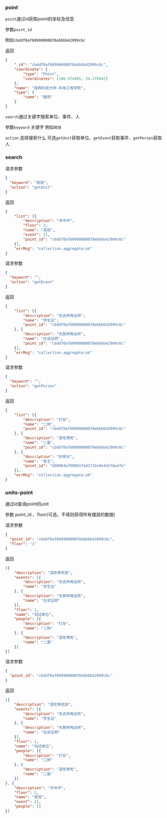 ### point

`point`通过id获取point的坐标及信息

参数`point_id`

例如`cbddf0af60990080078ebbbb42099c6c`

返回

```json
{
	"_id": "cbddf0af60990080078ebbbb42099c6c",
	"coordinate": {
		"type": "Point",
		"coordinates": [108.974885, 34.378042]
	},
	"name": "陕西科技大学-机电工程学院",
	"type": {
		"name": "建筑"
	}
}
```

 `search`通过关键字搜索单位、事件、人

参数`keyword` 关键字 例如`易班`

`action` 选择搜索什么 可选`getUnit`获取单位、`getEvent`获取事件、`getPerson`获取人

### search

请求参数

```json
{
  "keyword": "易班",
  "action": "getUnit"
}
```

返回

```json
{
	"list": [{
		"description": "冲冲冲",
		"floor": 2,
		"name": "易班",
		"event": [],
		"point_id": "cbddf0af60990080078ebbbb42099c6c"
	}],
	"errMsg": "collection.aggregate:ok"
}
```



请求参数

```json
{
  "keyword": "",
  "action": "getEvent"
}
```

返回

```json
{
	"list": [{
		"description": "先这样再这样",
		"name": "学生证",
		"point_id": "cbddf0af60990080078ebbbb42099c6c"
	}, {
		"description": "先那样再这样",
		"name": "在读证明",
		"point_id": "cbddf0af60990080078ebbbb42099c6c"
	}],
	"errMsg": "collection.aggregate:ok"
}
```



请求参数

```json
{
  "keyword": "",
  "action": "getPerson"
}
```

返回

```json
{
	"list": [{
		"description": "打杂",
		"name": "二狗",
		"point_id": "cbddf0af60990080078ebbbb42099c6c"
	}, {
		"description": "混吃等死",
		"name": "二蛋",
		"point_id": "cbddf0af60990080078ebbbb42099c6c"
	}, {
		"description": "好家伙",
		"name": "老王",
		"point_id": "b00064a7609d1fe81716c0e441fbe47e"
	}],
	"errMsg": "collection.aggregate:ok"
}
```

### units-point

通过id查询point的unit

参数 point_id 、floor(可选，不填则获得所有楼层的数据)

请求参数

```json
{
  "point_id": "cbddf0af60990080078ebbbb42099c6c",
  "floor": "1"
}
```

返回

```json
[{
	"description": "混吃等死部",
	"events": [{
		"description": "先这样再这样",
		"name": "学生证"
	}, {
		"description": "先那样再这样",
		"name": "在读证明"
	}],
	"floor": 1,
	"name": "测试单位",
	"people": [{
		"description": "打杂",
		"name": "二狗"
	}, {
		"description": "混吃等死",
		"name": "二蛋"
	}]
}]
```

请求参数

```json
{
  "point_id": "cbddf0af60990080078ebbbb42099c6c"
}
```

返回

```json
[{
	"description": "混吃等死部",
	"events": [{
		"description": "先这样再这样",
		"name": "学生证"
	}, {
		"description": "先那样再这样",
		"name": "在读证明"
	}],
	"floor": 1,
	"name": "测试单位",
	"people": [{
		"description": "打杂",
		"name": "二狗"
	}, {
		"description": "混吃等死",
		"name": "二蛋"
	}]
}, {
	"description": "冲冲冲",
	"floor": 2,
	"name": "易班",
	"event": [],
	"people": []
}]
```

